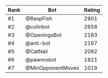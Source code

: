 Rank|Bot|Rating
---|---|---
#1|@RaspFish|2901
#2|@colinbot|2658
#3|@OpeningsBot|2183
#4|@anti-bot|2167
#5|@CatNail|2092
#6|@pawnrobot|1821
#7|@MinOpponentMoves|1019
